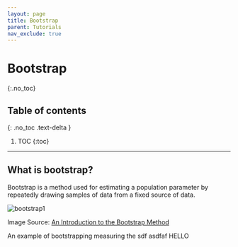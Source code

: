 ```yaml
---
layout: page
title: Bootstrap
parent: Tutorials
nav_exclude: true
---
```


# Bootstrap
{:.no_toc}

## Table of contents
{: .no_toc .text-delta }

1. TOC
{:toc}

---

## What is bootstrap?

Bootstrap is a method used for estimating a population parameter by repeatedly drawing samples of data from a fixed source of data. 

![bootstrap1](bootstrap1.png)

Image Source: [An Introduction to the Bootstrap Method](https://towardsdatascience.com/an-introduction-to-the-bootstrap-method-58bcb51b4d60)

An example of bootstrapping measuring the sdf asdfaf HELLO

<!-- 
You can read more about bootstrapping [on Wikipedia](https://en.wikipedia.org/wiki/Bootstrapping_(statistics).) -->